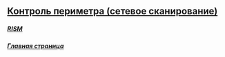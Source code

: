 ## [Контроль периметра (сетевое сканирование)](./rism/scan/index.md)
##### [RISM](../rism/index.md)
##### [Главная страница](../../index.md)
